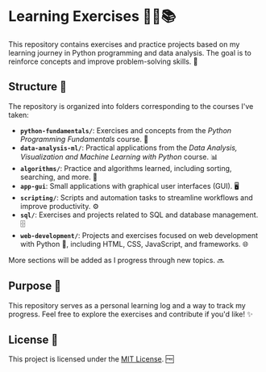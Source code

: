# Learning Exercises 🧑‍💻📚

This repository contains exercises and practice projects based on my learning journey in Python programming and data analysis. The goal is to reinforce concepts and improve problem-solving skills. 🚀

## Structure 📂

The repository is organized into folders corresponding to the courses I've taken:

- **`python-fundamentals/`**: Exercises and concepts from the *Python Programming Fundamentals* course. 🐍
- **`data-analysis-ml/`**: Practical applications from the *Data Analysis, Visualization and Machine Learning with Python* course. 📊
- **`algorithms/`**: Practice and algorithms learned, including sorting, searching, and more. 🧠
- **`app-gui`**: Small applications with graphical user interfaces (GUI). 🖥️
- **`scripting/`**: Scripts and automation tasks to streamline workflows and improve productivity. ⚙️
- **`sql/`**: Exercises and projects related to SQL and database management. 🗄️
- **`web-development/`**: Projects and exercises focused on web development with Python 🐍, including HTML, CSS, JavaScript, and frameworks. 🌐

More sections will be added as I progress through new topics. 🔜

## Purpose 🎯

This repository serves as a personal learning log and a way to track my progress. Feel free to explore the exercises and contribute if you'd like! ✨

## License 📜

This project is licensed under the [MIT License](LICENSE). 🆓
